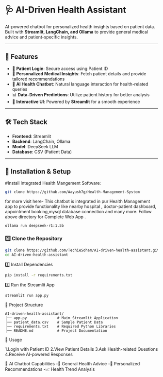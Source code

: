 # 🩺 AI-Driven Health Assistant

AI-powered chatbot for personalized health insights based on patient data. Built with **Streamlit, LangChain, and Ollama** to provide general medical advice and patient-specific insights.

---

## 🚀 Features
- 🔐 **Patient Login**: Secure access using Patient ID
- 🏥 **Personalized Medical Insights**: Fetch patient details and provide tailored recommendations
- 💬 **AI Health Chatbot**: Natural language interaction for health-related queries
- 📊 **Data-Driven Predictions**: Utilize patient history for better analysis
- 🌟 **Interactive UI**: Powered by **Streamlit** for a smooth experience

---

## 🛠️ Tech Stack
- **Frontend**: Streamlit
- **Backend**: LangChain, Ollama
- **Model**: DeepSeek LLM
- **Database**: CSV (Patient Data)

---

## 🔧 Installation & Setup

#Install Integrated Health Mangement Software:
```sh
git clone https://github.com/Aayush7g/Health-Management-System
```
for more visit here- 
This chatbot is integrated in pur Health Management app to provide functionality like nearby hospital , doctor-patient dashboard, appointment booking,mysql database connection and many more.
Follow above directory for Complete Web App .

```sh
ollama run deepseek-r1:1.5b
```

### 1️⃣ Clone the Repository
```sh
git clone https://github.com/TechieSoham/AI-driven-health-assistant.git
cd AI-driven-health-assistant
```
2️⃣ Install Dependencies
```sh
pip install -r requirements.txt
```

3️⃣ Run the Streamlit App
```sh
streamlit run app.py
```
📁 Project Structure
```
AI-driven-health-assistant/
│── app.py              # Main Streamlit Application
│── patient_data.csv    # Sample Patient Data
│── requirements.txt    # Required Python Libraries
│── README.md           # Project Documentation
```

🏥 Usage

1.Login with Patient ID
2.View Patient Details
3.Ask Health-related Questions
4.Receive AI-powered Responses

🤖 AI Chatbot Capabilities
-🏥 General Health Advice
-🔎 Personalized Recommendations
-📈 Health Trend Analysis
